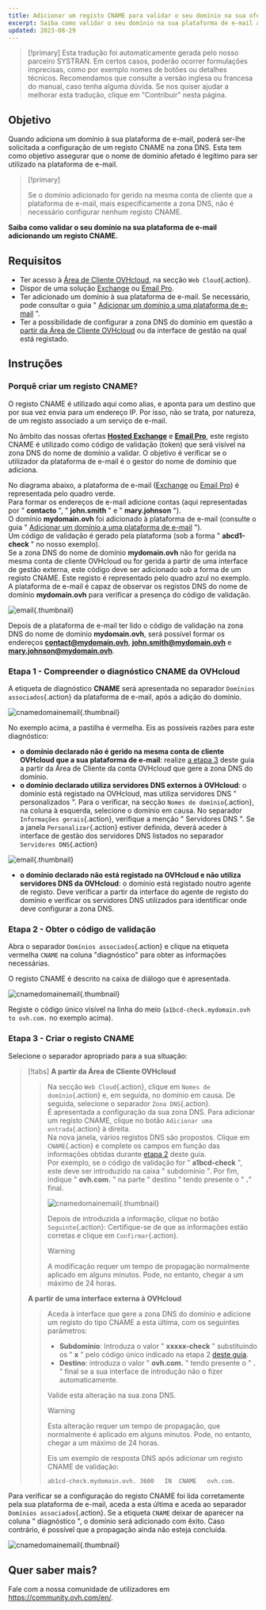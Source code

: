 ```yaml
---
title: Adicionar um registo CNAME para validar o seu domínio na sua oferta de e-mail
excerpt: Saiba como validar o seu domínio na sua plataforma de e-mail adicionando um registo CNAME
updated: 2023-08-29
---
```


> [!primary]
> Esta tradução foi automaticamente gerada pelo nosso parceiro SYSTRAN. Em certos casos, poderão ocorrer formulações imprecisas, como por exemplo nomes de botões ou detalhes técnicos. Recomendamos que consulte a versão inglesa ou francesa do manual, caso tenha alguma dúvida. Se nos quiser ajudar a melhorar esta tradução, clique em "Contribuir" nesta página.
>

## Objetivo

Quando adiciona um domínio à sua plataforma de e-mail, poderá ser-lhe solicitada a configuração de um registo CNAME na zona DNS. Esta tem como objetivo assegurar que o nome de domínio afetado é legítimo para ser utilizado na plataforma de e-mail.

> [!primary]
>
> Se o domínio adicionado for gerido na mesma conta de cliente que a plataforma de e-mail, mais especificamente a zona DNS, não é necessário configurar nenhum registo CNAME.

**Saiba como validar o seu domínio na sua plataforma de e-mail adicionando um registo CNAME.**

## Requisitos

- Ter acesso à [Área de Cliente OVHcloud](https://www.ovh.com/auth/?action=gotomanager&from=https://www.ovh.pt/&ovhSubsidiary=pt), na secção `Web Cloud`{.action}.
- Dispor de uma solução [Exchange](https://www.ovhcloud.com/pt/emails/) ou [Email Pro](https://www.ovhcloud.com/pt/emails/email-pro/).
- Ter adicionado um domínio à sua plataforma de e-mail. Se necessário, pode consultar o guia " [Adicionar um domínio a uma plataforma de e-mail](exchange_adding_domain1.) ".
- Ter a possibilidade de configurar a zona DNS do domínio em questão a [partir da Área de Cliente OVHcloud](dns_zone_edit1.) ou da interface de gestão na qual está registado.

## Instruções

### Porquê criar um registo CNAME?

O registo CNAME é utilizado aqui como alias, e aponta para um destino que por sua vez envia para um endereço IP. Por isso, não se trata, por natureza, de um registo associado a um serviço de e-mail.

No âmbito das nossas ofertas [**Hosted Exchange**](https://www.ovhcloud.com/pt/emails/hosted-exchange/) e [**Email Pro**](https://www.ovhcloud.com/pt/emails/email-pro/), este registo CNAME é utilizado como código de validação (token) que será visível na zona DNS do nome de domínio a validar. O objetivo é verificar se o utilizador da plataforma de e-mail é o gestor do nome de domínio que adiciona.

No diagrama abaixo, a plataforma de e-mail ([Exchange](https://www.ovhcloud.com/pt/emails/) ou [Email Pro](https://www.ovhcloud.com/pt/emails/email-pro/)) é representada pelo quadro verde.<br>
Para formar os endereços de e-mail adicione contas (aqui representadas por " **contacto** ", " **john.smith** " e " **mary.johnson** ").<br>
O domínio **mydomain.ovh** foi adicionado à plataforma de e-mail (consulte o guia " [Adicionar um domínio a uma plataforma de e-mail](exchange_adding_domain1.) ").<br>
Um código de validação é gerado pela plataforma (sob a forma " **abcd1-check** " no nosso exemplo).<br>
Se a zona DNS do nome de domínio **mydomain.ovh** não for gerida na mesma conta de cliente OVHcloud ou for gerida a partir de uma interface de gestão externa, este código deve ser adicionado sob a forma de um registo CNAME. Este registo é representado pelo quadro azul no exemplo.<br>
A plataforma de e-mail é capaz de observar os registos DNS do nome de domínio **mydomain.ovh** para verificar a presença do código de validação.

![email](email-dns-conf-cname01.png){.thumbnail}

Depois de a plataforma de e-mail ter lido o código de validação na zona DNS do nome de domínio **mydomain.ovh**, será possível formar os endereços **contact@mydomain.ovh**, **john.smith@mydomain.ovh** e **mary.johnson@mydomain.ovh**.

### Etapa 1 - Compreender o diagnóstico CNAME da OVHcloud <a name="step1"></a>

A etiqueta de diagnóstico **CNAME** será apresentada no separador `Domínios associados`{.action} da plataforma de e-mail, após a adição do domínio.

![cnamedomainemail](cname_exchange_diagnostic.png){.thumbnail}

No exemplo acima, a pastilha é vermelha. Eis as possíveis razões para este diagnóstico:

- **o domínio declarado não é gerido na mesma conta de cliente OVHcloud que a sua plataforma de e-mail**: realize [a etapa 3](exchange_dns_cname_#step3.) deste guia a partir da Área de Cliente da conta OVHcloud que gere a zona DNS do domínio.
- **o domínio declarado utiliza servidores DNS externos à OVHcloud**: o domínio está registado na OVHcloud, mas utiliza servidores DNS " personalizados ". Para o verificar, na secção `Nomes de domínio`{.action}, na coluna à esquerda, selecione o domínio em causa. No separador `Informações gerais`{.action}, verifique a menção " Servidores DNS ". Se a janela `Personalizar`{.action} estiver definida, deverá aceder à interface de gestão dos servidores DNS listados no separador `Servidores DNS`{.action}

![email](email-dns-conf-cname02.png){.thumbnail}

- **o domínio declarado não está registado na OVHcloud e não utiliza servidores DNS da OVHcloud**: o domínio está registado noutro agente de registo. Deve verificar a partir da interface do agente de registo do domínio e verificar os servidores DNS utilizados para identificar onde deve configurar a zona DNS.

### Etapa 2 - Obter o código de validação <a name="step2"></a>

Abra o separador `Domínios associados`{.action} e clique na etiqueta vermelha `CNAME` na coluna "diagnóstico" para obter as informações necessárias.

O registo CNAME é descrito na caixa de diálogo que é apresentada.

![cnamedomainemail](cname_exchange_informations.png){.thumbnail}

Registe o código único visível na linha do meio (`a1bcd-check.mydomain.ovh to ovh.com.` no exemplo acima).

### Etapa 3 - Criar o registo CNAME <a name="step3"></a>

Selecione o separador apropriado para a sua situação:

> [!tabs]
> **A partir da Área de Cliente OVHcloud**
>> Na secção `Web Cloud`{.action}, clique em `Nomes de domínio`{.action} e, em seguida, no domínio em causa. De seguida, selecione o separador `Zona DNS`{.action}.<br>
>> É apresentada a configuração da sua zona DNS. Para adicionar um registo CNAME, clique no botão `Adicionar uma entrada`{.action} à direita.<br>
>> Na nova janela, vários registos DNS são propostos. Clique em `CNAME`{.action} e complete os campos em função das informações obtidas durante [etapa 2](exchange_dns_cname_#step2.) deste guia.<br>
>> Por exemplo, se o código de validação for " **a1bcd-check** ", este deve ser introduzido na caixa " subdomínio ". Por fim, indique " **ovh.com.** " na parte " destino " tendo presente o " **.**" final.
>>
>> ![cnamedomainemail](cname_add_entry_dns_zone.png){.thumbnail}
>>
>> Depois de introduzida a informação, clique no botão `Seguinte`{.action}: Certifique-se de que as informações estão corretas e clique em `Confirmar`{.action}.<br>
>>
>> > [!warning]
>> >
>> > A modificação requer um tempo de propagação normalmente aplicado em alguns minutos. Pode, no entanto, chegar a um máximo de 24 horas.
>>
> **A partir de uma interface externa à OVHcloud**
>>
>> Aceda à interface que gere a zona DNS do domínio e adicione um registo do tipo CNAME a esta última, com os seguintes parâmetros:
>>
>> - **Subdomínio**: Introduza o valor " **xxxxx-check** " substituindo os " **x** " pelo código único indicado na etapa 2 [deste guia](exchange_dns_cname_#step2.).
>> - **Destino**: introduza o valor " **ovh.com.** " tendo presente o " **.** " final se a sua interface de introdução não o fizer automaticamente.
>>
>> Valide esta alteração na sua zona DNS.
>>
>> > [!warning]
>> >
>> > Esta alteração requer um tempo de propagação, que normalmente é aplicado em alguns minutos. Pode, no entanto, chegar a um máximo de 24 horas.
>> >
>>
>> Eis um exemplo de resposta DNS após adicionar um registo CNAME de validação:
>>
>> ```bash
>> ab1cd-check.mydomain.ovh. 3600	IN	CNAME	ovh.com.
>> ```

Para verificar se a configuração do registo CNAME foi lida corretamente pela sua plataforma de e-mail, aceda a esta última e aceda ao separador `Domínios associados`{.action}. Se a etiqueta `CNAME` deixar de aparecer na coluna " diagnóstico ", o domínio será adicionado com êxito. Caso contrário, é possível que a propagação ainda não esteja concluída.

![cnamedomainemail](cname_exchange_diagnostic_green.png){.thumbnail}

## Quer saber mais?

Fale com a nossa comunidade de utilizadores em <https://community.ovh.com/en/>.